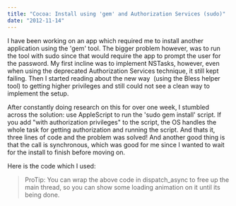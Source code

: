 ```yaml
---
title: "Cocoa: Install using 'gem' and Authorization Services (sudo)"
date: "2012-11-14"
---
```


I have been working on an app which required me to install another application using the 'gem' tool. The bigger problem however, was to run the tool with sudo since that would require the app to prompt the user for the password. My first incline was to implement NSTasks, however, even when using the deprecated Authorization Services technique, it still kept failing. Then I started reading about the new way  (using the Bless helper tool) to getting higher privileges and still could not see a clean way to implement the setup.

After constantly doing research on this for over one week, I stumbled across the solution: use AppleScript to run the 'sudo gem install' script. If you add "with authorization privileges" to the script, the OS handles the whole task for getting authorization and running the script. And thats it, three lines of code and the problem was solved! And another good thing is that the call is synchronous, which was good for me since I wanted to wait for the install to finish before moving on.

Here is the code which I used:

<script src="https://gist.github.com/mashhoodr/7729661.js"></script>

> ProTip: You can wrap the above code in dispatch_async to free up the main thread, so you can show some loading animation on it until its being done.
